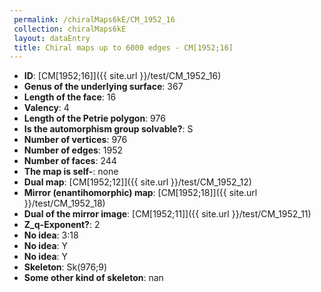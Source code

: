 ```yaml
--- 
 permalink: /chiralMaps6kE/CM_1952_16 
 collection: chiralMaps6kE
 layout: dataEntry
 title: Chiral maps up to 6000 edges - CM[1952;16]
---
```


- **ID**: [CM[1952;16]]({{ site.url }}/test/CM_1952_16)
- **Genus of the underlying surface**: 367
- **Length of the face**: 16
- **Valency**: 4
- **Length of the Petrie polygon**: 976
- **Is the automorphism group solvable?**: S
- **Number of vertices**: 976
- **Number of edges**: 1952
- **Number of faces**: 244
- **The map is self-**: none
- **Dual map**: [CM[1952;12]]({{ site.url }}/test/CM_1952_12)
- **Mirror (enantihomorphic) map**: [CM[1952;18]]({{ site.url }}/test/CM_1952_18)
- **Dual of the mirror image**: [CM[1952;11]]({{ site.url }}/test/CM_1952_11)
- **Z_q-Exponent?**: 2
- **No idea**:  3:18
- **No idea**: Y
- **No idea**: Y
- **Skeleton**: Sk(976;9)
- **Some other kind of skeleton**: nan
